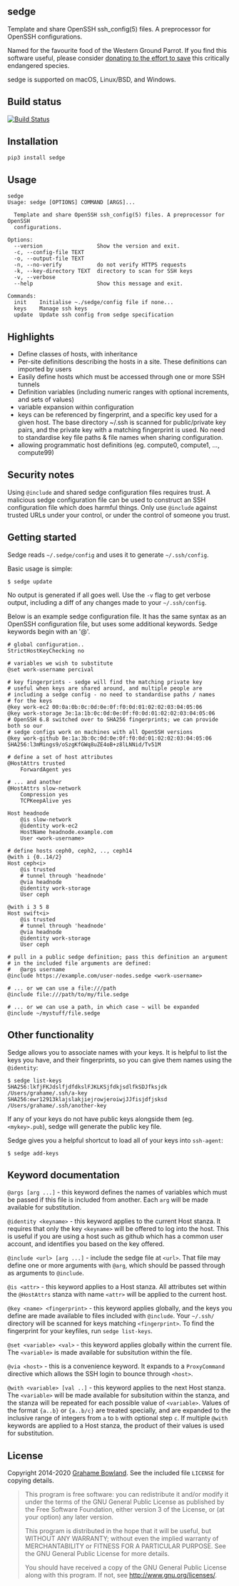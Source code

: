 sedge
------

Template and share OpenSSH ssh\_config(5) files. A preprocessor for
OpenSSH configurations.

Named for the favourite food of the Western Ground Parrot.
If you find this software useful, please consider
[donating to the effort to save](http://www.givenow.com.au/groundparrot)
this critically endangered species.

sedge is supported on macOS, Linux/BSD, and Windows.

Build status
------------

[![Build Status](https://travis-ci.org/grahame/sedge.svg?branch=master)](https://travis-ci.org/grahame/sedge)

Installation
------------

    pip3 install sedge

Usage
-----
    sedge
    Usage: sedge [OPTIONS] COMMAND [ARGS]...

      Template and share OpenSSH ssh_config(5) files. A preprocessor for OpenSSH
      configurations.

    Options:
      --version                 Show the version and exit.
      -c, --config-file TEXT
      -o, --output-file TEXT
      -n, --no-verify           do not verify HTTPS requests
      -k, --key-directory TEXT  directory to scan for SSH keys
      -v, --verbose
      --help                    Show this message and exit.

    Commands:
      init    Initialise ~./sedge/config file if none...
      keys    Manage ssh keys
      update  Update ssh config from sedge specification



Highlights
-----------

 - Define classes of hosts, with inheritance
 - Per-site definitions describing the hosts in a site. These definitions can imported by users
 - Easily define hosts which must be accessed through one or more SSH tunnels
 - Definition variables (including numeric ranges with optional increments, and sets of values)
 - variable expansion within configuration
 - keys can be referenced by fingerprint, and a specific key used for a given host.
   The base directory ~/.ssh is scanned for public/private key pairs, and the
   private key with a matching fingerprint is used. No need to standardise key
   file paths & file names when sharing configuration.
 - allowing programmatic host definitions (eg. compute0, compute1, ..., compute99)

Security notes
--------------

Using `@include` and shared sedge configuration files requires trust. A malicious
sedge configuration file can be used to construct an SSH configuration file
which does harmful things. Only use `@include` against trusted URLs under your
control, or under the control of someone you trust.

Getting started
---------------

Sedge reads `~/.sedge/config` and uses it to generate `~/.ssh/config`.

Basic usage is simple:

    $ sedge update

No output is generated if all goes well. Use the `-v` flag to get
verbose output, including a diff of any changes made to your `~/.ssh/config`.

Below is an example sedge configuration file. It has the same syntax as an
OpenSSH configuration file, but uses some additional keywords. Sedge
keywords begin with an '@'.

    # global configuration..
    StrictHostKeyChecking no

    # variables we wish to substitute
    @set work-username percival

    # key fingerprints - sedge will find the matching private key
    # useful when keys are shared around, and multiple people are
    # including a sedge config - no need to standardise paths / names
    # for the keys
    @key work-ec2 00:0a:0b:0c:0d:0e:0f:f0:0d:01:02:02:03:04:05:06
    @key work-storage 3e:1a:1b:0c:0d:0e:0f:f0:0d:01:02:02:03:04:05:06
    # OpenSSH 6.8 switched over to SHA256 fingerprints; we can provide both so our
    # sedge configs work on machines with all OpenSSH versions
    @key work-github 8e:1a:3b:0c:0d:0e:0f:f0:0d:01:02:02:03:04:05:06 SHA256:l3mMings9/oSzgKfGWq8uZE4oB+z8lLNNid/Tv51M

    # define a set of host attributes
    @HostAttrs trusted
        ForwardAgent yes

    # ... and another
    @HostAttrs slow-network
        Compression yes
        TCPKeepAlive yes

    Host headnode
        @is slow-network
        @identity work-ec2
        HostName headnode.example.com
        User <work-username>

    # define hosts ceph0, ceph2, .., ceph14
    @with i {0..14/2}
    Host ceph<i>
        @is trusted
        # tunnel through 'headnode'
        @via headnode
        @identity work-storage
        User ceph

    @with i 3 5 8
    Host swift<i>
        @is trusted
        # tunnel through 'headnode'
        @via headnode
        @identity work-storage
        User ceph

    # pull in a public sedge definition; pass this definition an argument
    # in the included file arguments are defined:
    #   @args username
    @include https://example.com/user-nodes.sedge <work-username>

    # ... or we can use a file:///path
    @include file:///path/to/my/file.sedge

    # ... or we can use a path, in which case ~ will be expanded
    @include ~/mystuff/file.sedge

Other functionality
-------------------

Sedge allows you to associate names with your keys. It is helpful to list
the keys you have, and their fingerprints, so you can give them names using
the `@identity`:

    $ sedge list-keys
    SHA256:lkfjFKJdslfjdfdkslFJKLKSjfdkjsdlfkSDJfksjdk  /Users/grahame/.ssh/a-key
    SHA256:ewr12913klajslakjiejrowjeroiwjJJfisjdfjsksd  /Users/grahame/.ssh/another-key

If any of your keys do not have public keys alongside them (eg.
`<mykey>.pub`), sedge will generate the public key file.

Sedge gives you a helpful shortcut to load all of your keys into `ssh-agent`:

    $ sedge add-keys

Keyword documentation
---------------------

`@args [arg ...]` - this keyword defines the names of variables which must
be passed if this file is included from another. Each `arg` will be made
available for substitution.

`@identity <keyname>` - this keyword applies to the current Host stanza.
It requires that only the key `<keyname>` will be offered to log into the
host. This is useful if you are using a host such as github which has a
common user account, and identifies you based on the key offered.

`@include <url> [arg ...]` - include the sedge file at `<url>`. That file
may define one or more arguments with `@arg`, which should be passed
through as arguments to `@include`.

`@is <attr>` - this keyword applies to a Host stanza. All attributes set
within the `@HostAttrs` stanza with name `<attr>` will be applied to the
current host.

`@key <name> <fingerprint>` - this keyword applies globally, and the keys you
define are made available to files included with `@include`. Your `~/.ssh/`
directory will be scanned for keys matching `<fingerprint>`. To find the
fingerprint for your keyfiles, run `sedge list-keys`.

`@set <variable> <val>` - this keyword applies globally within the current
file. The `<variable>` is made available for subsitution within the file.

`@via <host>` - this is a convenience keyword. It expands to a `ProxyCommand`
directive which allows the SSH login to bounce through `<host>`.

`@with <variable> [val ..]` - this keyword applies to the next Host stanza.
The `<variable>` will be made available for subsitution within the stanza,
and the stanza will be repeated for each possible value of `<variable>`.
Values of the format `{a..b}` or `{a..b/c}` are treated specially, and are
expanded to the inclusive range of integers from `a` to `b` with optional
step `c`. If multiple `@with` keywords are applied to a Host stanza, the
product of their values is used for substitution.

License
-------

Copyright 2014-2020 [Grahame Bowland](mailto:grahame@oreamnos.com.au).
See the included file `LICENSE` for copying details.

> This program is free software: you can redistribute it and/or modify
> it under the terms of the GNU General Public License as published by
> the Free Software Foundation, either version 3 of the License, or
> (at your option) any later version.
>
> This program is distributed in the hope that it will be useful,
> but WITHOUT ANY WARRANTY; without even the implied warranty of
> MERCHANTABILITY or FITNESS FOR A PARTICULAR PURPOSE.  See the
> GNU General Public License for more details.
>
> You should have received a copy of the GNU General Public License
> along with this program.  If not, see <http://www.gnu.org/licenses/>.
